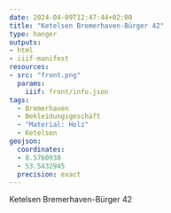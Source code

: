 ```yaml
---
date: 2024-04-09T12:47:44+02:00
title: "Ketelsen Bremerhaven-Bürger 42"
type: hanger
outputs:
- html
- iiif-manifest
resources:
- src: "front.png"
  params:
    iiif: front/info.json
tags:
  - Bremerhaven
  - Bekleidungsgeschäft
  - "Material: Holz"
  - Ketelsen
geojson:
  coordinates:
  - 8.5760938
  - 53.5432945
  precision: exact
---
```

Ketelsen Bremerhaven-Bürger 42

